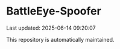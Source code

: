 # BattleEye-Spoofer

Last updated: 2025-06-14 09:20:07

This repository is automatically maintained.
